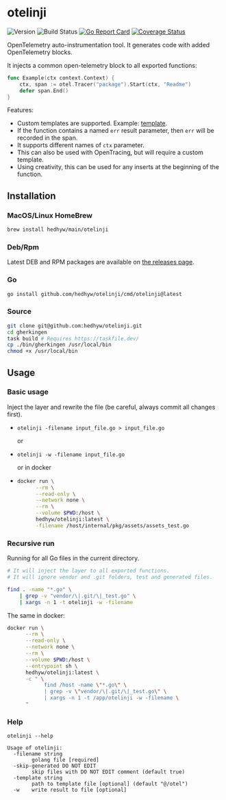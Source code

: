 # otelinji

![Version](https://img.shields.io/github/v/tag/hedhyw/otelinji)
![Build Status](https://github.com/hedhyw/otelinji/actions/workflows/check.yml/badge.svg)
[![Go Report Card](https://goreportcard.com/badge/github.com/hedhyw/otelinji)](https://goreportcard.com/report/github.com/hedhyw/otelinji)
[![Coverage Status](https://coveralls.io/repos/github/hedhyw/otelinji/badge.svg?branch=main)](https://coveralls.io/github/hedhyw/otelinji?branch=main)

OpenTelemetry auto-instrumentation tool. It generates code with added OpenTelemetry blocks.

It injects a common open-telemetry block to all exported functions:

```go
func Example(ctx context.Context) {
    ctx, span := otel.Tracer("package").Start(ctx, "Readme")
    defer span.End()
}
```

Features:
- Custom templates are supported. Example: [template](./internal/pkg/assets/otel.tmpl).
- If the function contains a named `err` result parameter,
  then `err` will be recorded in the span.
- It supports different names of `ctx` parameter.
- This can also be used with OpenTracing, but will require a custom template.
- Using creativity, this can be used for any inserts at the beginning of the function.

## Installation

### MacOS/Linux HomeBrew

```sh
brew install hedhyw/main/otelinji
```

### Deb/Rpm

Latest DEB and RPM packages are available on [the releases page](https://github.com/hedhyw/otelinji/releases/latest).

### Go

```sh
go install github.com/hedhyw/otelinji/cmd/otelinji@latest
```

### Source

```sh
git clone git@github.com:hedhyw/otelinji.git
cd gherkingen
task build # Requires https://taskfile.dev/
cp ./bin/gherkingen /usr/local/bin
chmod +x /usr/local/bin
```

## Usage

### Basic usage

Inject the layer and rewrite the file (be careful, always commit all changes first).
- `otelinji -filename input_file.go > input_file.go`

  or

- `otelinji -w -filename input_file.go`

  or in docker

- ```sh
  docker run \
        --rm \
        --read-only \
        --network none \
        --rm \
        --volume $PWD:/host \
        hedhyw/otelinji:latest \
        -filename /host/internal/pkg/assets/assets_test.go
  ```

### Recursive run

Running for all Go files in the current directory.
```sh
# It will inject the layer to all exported functions.
# It will ignore vendor and .git folders, test and generated files.

find . -name "*.go" \
    | grep -v "vendor/\|.git/\|_test.go" \
    | xargs -n 1 -t otelinji -w -filename
```

The same in docker:
```sh
docker run \
      --rm \
      --read-only \
      --network none \
      --rm \
      --volume $PWD:/host \
      --entrypoint sh \
      hedhyw/otelinji:latest \
      -c " \
            find /host -name \"*.go\" \
            | grep -v \"vendor/\|.git/\|_test.go\" \
            | xargs -n 1 -t /app/otelinji -w -filename \
      "
```

### Help

```
otelinji --help

Usage of otelinji:
  -filename string
        golang file [required]
  -skip-generated DO NOT EDIT
        skip files with DO NOT EDIT comment (default true)
  -template string
        path to template file [optional] (default "@/otel")
  -w    write result to file [optional]
```

